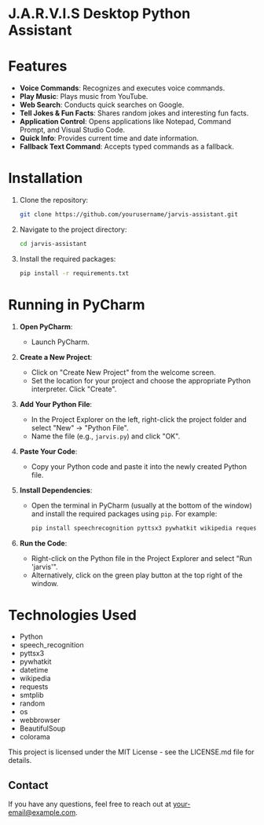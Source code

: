 # J.A.R.V.I.S Desktop Python Assistant

# Features
- **Voice Commands**: Recognizes and executes voice commands.
- **Play Music**: Plays music from YouTube.
- **Web Search**: Conducts quick searches on Google.
- **Tell Jokes & Fun Facts**: Shares random jokes and interesting fun facts.
- **Application Control**: Opens applications like Notepad, Command Prompt, and Visual Studio Code.
- **Quick Info**: Provides current time and date information.
- **Fallback Text Command**: Accepts typed commands as a fallback.

# Installation
1. Clone the repository:
    ```sh
    git clone https://github.com/yourusername/jarvis-assistant.git
    ```
2. Navigate to the project directory:
    ```sh
    cd jarvis-assistant
    ```
3. Install the required packages:
    ```sh
    pip install -r requirements.txt
    ```

# Running in PyCharm
1. **Open PyCharm**:
    - Launch PyCharm.

2. **Create a New Project**:
    - Click on "Create New Project" from the welcome screen.
    - Set the location for your project and choose the appropriate Python interpreter. Click "Create".

3. **Add Your Python File**:
    - In the Project Explorer on the left, right-click the project folder and select "New" -> "Python File".
    - Name the file (e.g., `jarvis.py`) and click "OK".

4. **Paste Your Code**:
    - Copy your Python code and paste it into the newly created Python file.

5. **Install Dependencies**:
    - Open the terminal in PyCharm (usually at the bottom of the window) and install the required packages using `pip`. For example:
      ```sh
      pip install speechrecognition pyttsx3 pywhatkit wikipedia requests smtplib colorama beautifulsoup4
      ```

6. **Run the Code**:
    - Right-click on the Python file in the Project Explorer and select "Run 'jarvis'".
    - Alternatively, click on the green play button at the top right of the window.

# Technologies Used
- Python
- speech_recognition
- pyttsx3
- pywhatkit
- datetime
- wikipedia
- requests
- smtplib
- random
- os
- webbrowser
- BeautifulSoup
- colorama

This project is licensed under the MIT License - see the LICENSE.md file for details.

## Contact
If you have any questions, feel free to reach out at [your-email@example.com](mailto:your-email@example.com).

